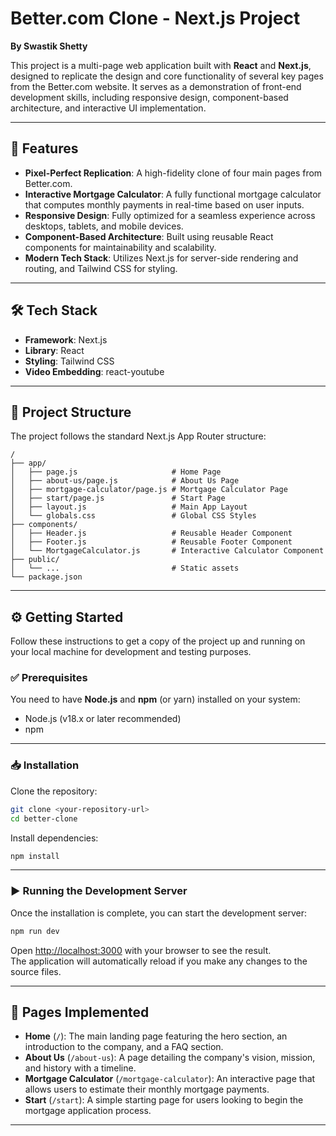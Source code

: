 # Better.com Clone - Next.js Project

**By Swastik Shetty**

This project is a multi-page web application built with **React** and **Next.js**, designed to replicate the design and core functionality of several key pages from the Better.com website. It serves as a demonstration of front-end development skills, including responsive design, component-based architecture, and interactive UI implementation.

---

## 🚀 Features

- **Pixel-Perfect Replication**: A high-fidelity clone of four main pages from Better.com.  
- **Interactive Mortgage Calculator**: A fully functional mortgage calculator that computes monthly payments in real-time based on user inputs.  
- **Responsive Design**: Fully optimized for a seamless experience across desktops, tablets, and mobile devices.  
- **Component-Based Architecture**: Built using reusable React components for maintainability and scalability.  
- **Modern Tech Stack**: Utilizes Next.js for server-side rendering and routing, and Tailwind CSS for styling.  

---

## 🛠️ Tech Stack

- **Framework**: Next.js  
- **Library**: React  
- **Styling**: Tailwind CSS  
- **Video Embedding**: react-youtube  

---

## 📂 Project Structure

The project follows the standard Next.js App Router structure:

```
/
├── app/
│   ├── page.js                     # Home Page
│   ├── about-us/page.js            # About Us Page
│   ├── mortgage-calculator/page.js # Mortgage Calculator Page
│   ├── start/page.js               # Start Page
│   ├── layout.js                   # Main App Layout
│   └── globals.css                 # Global CSS Styles
├── components/
│   ├── Header.js                   # Reusable Header Component
│   ├── Footer.js                   # Reusable Footer Component
│   └── MortgageCalculator.js       # Interactive Calculator Component
├── public/
│   └── ...                         # Static assets
└── package.json
```

---

## ⚙️ Getting Started

Follow these instructions to get a copy of the project up and running on your local machine for development and testing purposes.

### ✅ Prerequisites

You need to have **Node.js** and **npm** (or yarn) installed on your system:

- Node.js (v18.x or later recommended)  
- npm  

---

### 📥 Installation

Clone the repository:

```bash
git clone <your-repository-url>
cd better-clone
```

Install dependencies:

```bash
npm install
```

---

### ▶️ Running the Development Server

Once the installation is complete, you can start the development server:

```bash
npm run dev
```

Open [http://localhost:3000](http://localhost:3000) with your browser to see the result.  
The application will automatically reload if you make any changes to the source files.

---

## 📑 Pages Implemented

- **Home** (`/`): The main landing page featuring the hero section, an introduction to the company, and a FAQ section.  
- **About Us** (`/about-us`): A page detailing the company's vision, mission, and history with a timeline.  
- **Mortgage Calculator** (`/mortgage-calculator`): An interactive page that allows users to estimate their monthly mortgage payments.  
- **Start** (`/start`): A simple starting page for users looking to begin the mortgage application process.  

---
